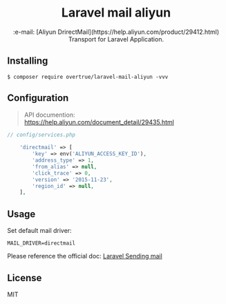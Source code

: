 <h1 align="center">Laravel mail aliyun</h1>

<p align="center">:e-mail: [Aliyun DrirectMail](https://help.aliyun.com/product/29412.html) Transport for Laravel Application.</p>

## Installing

```shell
$ composer require overtrue/laravel-mail-aliyun -vvv
```

## Configuration

> API documention: https://help.aliyun.com/document_detail/29435.html

```php
// config/services.php
    
    'directmail' => [
        'key' => env('ALIYUN_ACCESS_KEY_ID'),
        'address_type' => 1, 
        'from_alias' => null,  
        'click_trace' => 0, 
        'version' => '2015-11-23',
        'region_id' => null,
    ],
```

## Usage

Set default mail driver:

```env
MAIL_DRIVER=directmail
```

Please reference the official doc: [Laravel Sending mail](https://laravel.com/docs/5.6/mail#sending-mail)

## License

MIT
